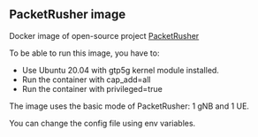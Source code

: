 ## PacketRusher image

Docker image of open-source project [PacketRusher](https://github.com/HewlettPackard/PacketRusher)

To be able to run this image, you have to:
- Use Ubuntu 20.04 with gtp5g kernel module installed. 
- Run the container with cap_add=all
- Run the container with privileged=true

The image uses the basic mode of PacketRusher: 1 gNB and 1 UE.

You can change the config file using env variables.